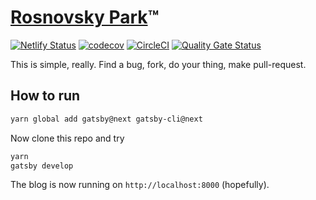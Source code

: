 # [Rosnovsky Park](https://rosnovsky.us)™

[![Netlify Status](https://api.netlify.com/api/v1/badges/43748f50-6cc7-4e65-9356-048408536938/deploy-status)](https://app.netlify.com/sites/rosnovsky/deploys) [![codecov](https://codecov.io/gh/rosnovsky/rosnovskyus/branch/master/graph/badge.svg)](https://codecov.io/gh/rosnovsky/rosnovskyus) [![CircleCI](https://circleci.com/gh/rosnovsky/rosnovskyus.svg?style=svg)](https://circleci.com/gh/rosnovsky/rosnovskyus) [![Quality Gate Status](https://sonarcloud.io/api/project_badges/measure?project=rosnovsky_rosnovskyus&metric=alert_status)](https://sonarcloud.io/dashboard?id=rosnovsky_rosnovskyus)



This is simple, really. Find a bug, fork, do your thing, make pull-request.

## How to run

```bash
yarn global add gatsby@next gatsby-cli@next
```

Now clone this repo and try

```bash
yarn
gatsby develop
```

The blog is now running on `http://localhost:8000` (hopefully).

